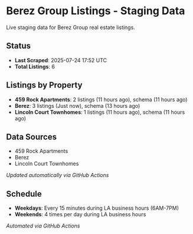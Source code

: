 # Berez Group Listings - Staging Data

Live staging data for Berez Group real estate listings.

## Status

- **Last Scraped**: 2025-07-24 17:52 UTC
- **Total Listings**: 6

## Listings by Property

- **459 Rock Apartments**: 2 listings (11 hours ago), schema (11 hours ago)
- **Berez**: 3 listings (Just now), schema (13 hours ago)
- **Lincoln Court Townhomes**: 1 listings (11 hours ago), schema (11 hours ago)

## Data Sources

- 459 Rock Apartments
- Berez
- Lincoln Court Townhomes

*Updated automatically via GitHub Actions*

## Schedule

- **Weekdays**: Every 15 minutes during LA business hours (6AM-7PM)
- **Weekends**: 4 times per day during LA business hours

*Automated via GitHub Actions*

